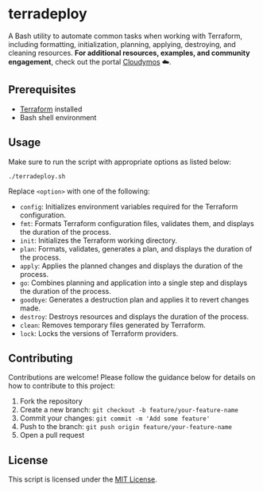 # terradeploy
A Bash utility to automate common tasks when working with Terraform, including formatting, initialization, planning, applying, destroying, and cleaning resources. **For additional resources, examples, and community engagement**, check out the portal [Cloudymos](https://cloudymos.com) :cloud:.

## Prerequisites

- [Terraform](https://www.terraform.io/) installed
- Bash shell environment

## Usage

Make sure to run the script with appropriate options as listed below:

```
./terradeploy.sh
``` 


Replace `<option>` with one of the following:

- `config`: Initializes environment variables required for the Terraform configuration.
- `fmt`: Formats Terraform configuration files, validates them, and displays the duration of the process.
- `init`: Initializes the Terraform working directory.
- `plan`: Formats, validates, generates a plan, and displays the duration of the process.
- `apply`: Applies the planned changes and displays the duration of the process.
- `go`: Combines planning and application into a single step and displays the duration of the process.
- `goodbye`: Generates a destruction plan and applies it to revert changes made.
- `destroy`: Destroys resources and displays the duration of the process.
- `clean`: Removes temporary files generated by Terraform.
- `lock`: Locks the versions of Terraform providers.


## Contributing

Contributions are welcome! Please follow the guidance below for details on how to contribute to this project:
1. Fork the repository
2. Create a new branch: `git checkout -b feature/your-feature-name`
3. Commit your changes: `git commit -m 'Add some feature'`
4. Push to the branch: `git push origin feature/your-feature-name`
5. Open a pull request

## License

This script is licensed under the [MIT License](LICENSE).
